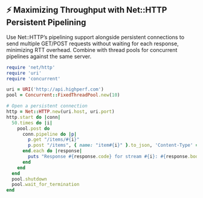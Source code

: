 ## ⚡ Maximizing Throughput with Net::HTTP Persistent Pipelining

Use Net::HTTP’s pipelining support alongside persistent connections to send multiple GET/POST requests without waiting for each response, minimizing RTT overhead. Combine with thread pools for concurrent pipelines against the same server.

```ruby
require 'net/http'
require 'uri'
require 'concurrent'

uri = URI('http://api.highperf.com')
pool = Concurrent::FixedThreadPool.new(10)

# Open a persistent connection
http = Net::HTTP.new(uri.host, uri.port)
http.start do |conn|
  50.times do |i|
    pool.post do
      conn.pipeline do |p|
        p.get "/items/#{i}"
        p.post "/items", { name: "item#{i}" }.to_json, 'Content-Type' => 'application/json'
      end.each do |response|
        puts "Response #{response.code} for stream #{i}: #{response.body[0..30]}..."
      end
    end
  end
  pool.shutdown
  pool.wait_for_termination
end
```